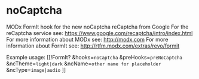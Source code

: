 noCaptcha
=========

MODx FormIt hook for the new noCaptcha reCaptcha from Google
For the reCaptcha service see: https://www.google.com/recaptcha/intro/index.html
For more information about MODx see: http://modx.com
For more information about FormIt see: http://rtfm.modx.com/extras/revo/formit

Example usage:
[[!FormIt? &hooks=`noCaptcha` &preHooks=`preNoCaptcha` &ncTheme=`light|dark` &ncName=`other name for placeholder` &ncType=`image|audio` ]]
